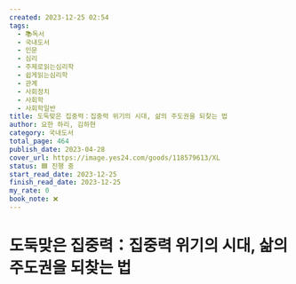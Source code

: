 ```yaml
---
created: 2023-12-25 02:54
tags:
  - 📚독서
  - 국내도서
  - 인문
  - 심리
  - 주제로읽는심리학
  - 쉽게읽는심리학
  - 관계
  - 사회정치
  - 사회학
  - 사회학일반
title: 도둑맞은 집중력：집중력 위기의 시대, 삶의 주도권을 되찾는 법
author: 요한 하리, 김하현
category: 국내도서
total_page: 464
publish_date: 2023-04-28
cover_url: https://image.yes24.com/goods/118579613/XL
status: 🟦 진행 중
start_read_date: 2023-12-25
finish_read_date: 2023-12-25
my_rate: 0
book_note: ❌
---
```


# 도둑맞은 집중력：집중력 위기의 시대, 삶의 주도권을 되찾는 법

